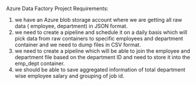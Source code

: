 Azure Data Factory Project Requirements:
1. we have an Azure blob storage account where we are getting all raw data ( employee, department) in JSON format.
2. we need to create a pipeline and schedule it on a daily basis which will pick data from raw containers to specific employees and department container and we need to dump files in CSV format.
3. we need to create a pipeline which will be able to join the employee and department file based on the department ID and need to store it into the emp_dept container.
4. we should be able to save aggregated information of total department wise employee salary and grouping of job id.
